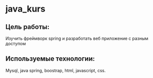 # java_kurs
## Цель работы:
Изучить фреймворк spring и разработать веб приложение с разным доступом  
## Используемые технологии:
Mysql, java spring, boostrap, html, javascript, css.

